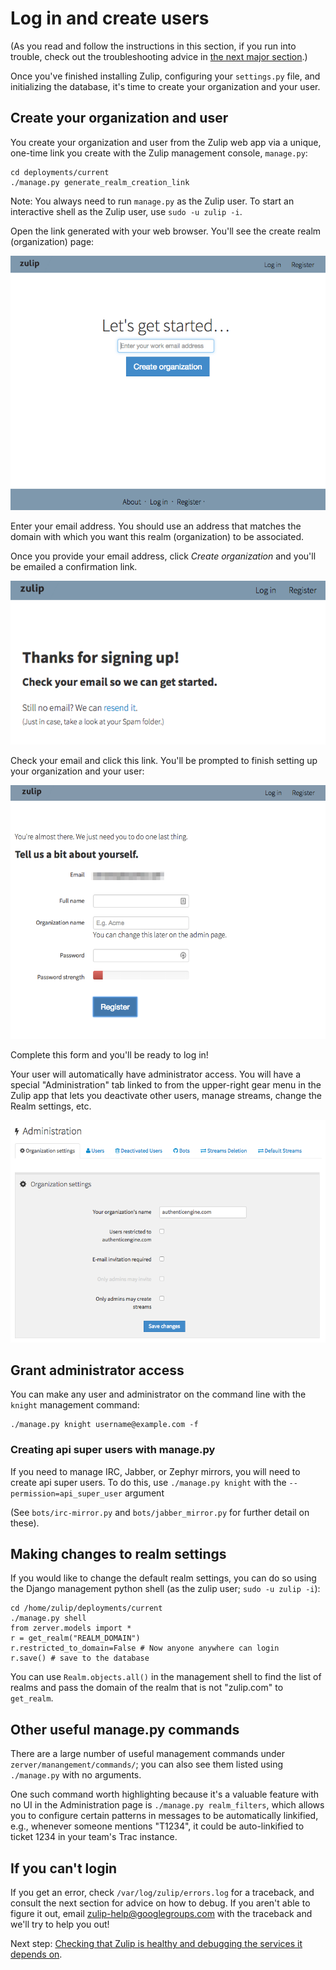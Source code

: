 # Log in and create users

(As you read and follow the instructions in this section, if you run
into trouble, check out the troubleshooting advice in [the next major
section](prod-health-check-debug.html).)

Once you've finished installing Zulip, configuring your `settings.py`
file, and initializing the database, it's time to create your organization and
your user.

## Create your organization and user

You create your organization and user from the Zulip web app via a unique,
one-time link you create with the Zulip management console, `manage.py`:

```
cd deployments/current
./manage.py generate_realm_creation_link
```

Note: You always need to run `manage.py` as the Zulip user. To start an interactive
shell as the Zulip user, use `sudo -u zulip -i`.

Open the link generated with your web browser. You'll see the create realm
(organization) page:

![Image of Zulip create realm page](images/zulip-create-realm.png)

Enter your email address. You should use an address that matches the domain
with which you want this realm (organization) to be associated.

Once you provide your email address, click *Create organization* and you'll be
emailed a confirmation link.

![Image of Zulip confirmation link page](images/zulip-confirmation.png)

Check your email and click this link. You'll be prompted to finish setting up
your organization and your user:

![Image of Zulip ](images/zulip-create-user-and-org.png)

Complete this form and you'll be ready to log in!

Your user will automatically have administrator access. You will have a special
"Administration" tab linked to from the upper-right gear menu in the Zulip app
that lets you deactivate other users, manage streams, change the Realm
settings, etc.

![Image of Zulip admin settings page](images/zulip-admin-settings.png)

## Grant administrator access

You can make any user and administrator on the command line with the `knight`
management command:

```
./manage.py knight username@example.com -f
```

### Creating api super users with manage.py

If you need to manage IRC, Jabber, or Zephyr mirrors, you will need to create
api super users. To do this, use `./manage.py knight` with the
`--permission=api_super_user` argument

(See `bots/irc-mirror.py` and `bots/jabber_mirror.py` for further detail on
these).

## Making changes to realm settings

If you would like to change the default realm settings, you can do so using the
Django management python shell (as the zulip user; `sudo -u zulip -i`):

```
cd /home/zulip/deployments/current
./manage.py shell
from zerver.models import *
r = get_realm("REALM_DOMAIN")
r.restricted_to_domain=False # Now anyone anywhere can login
r.save() # save to the database
```

You can use `Realm.objects.all()` in the management shell to find the list of
realms and pass the domain of the realm that is not "zulip.com" to `get_realm`.

## Other useful manage.py commands

There are a large number of useful management commands under
`zerver/manangement/commands/`; you can also see them listed using
`./manage.py` with no arguments.

One such command worth highlighting because it's a valuable feature
with no UI in the Administration page is `./manage.py realm_filters`,
which allows you to configure certain patterns in messages to be
automatically linkified, e.g., whenever someone mentions "T1234", it
could be auto-linkified to ticket 1234 in your team's Trac instance.

## If you can't login

If you get an error, check `/var/log/zulip/errors.log` for a traceback, and
consult the next section for advice on how to debug.  If you aren't able to
figure it out, email zulip-help@googlegroups.com with the traceback and we'll
try to help you out!


Next step: [Checking that Zulip is healthy and debugging the services
it depends on](prod-health-check-debug.html).
